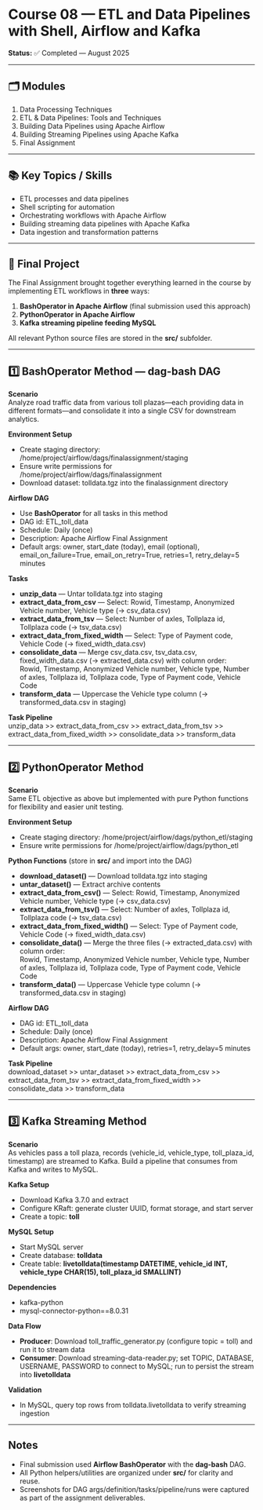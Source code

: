# Course 08 — ETL and Data Pipelines with Shell, Airflow and Kafka

**Status:** ✅ Completed — August 2025

---

## 🗂 Modules
1. Data Processing Techniques  
2. ETL & Data Pipelines: Tools and Techniques  
3. Building Data Pipelines using Apache Airflow  
4. Building Streaming Pipelines using Apache Kafka  
5. Final Assignment  

---

## 📚 Key Topics / Skills
- ETL processes and data pipelines  
- Shell scripting for automation  
- Orchestrating workflows with Apache Airflow  
- Building streaming data pipelines with Apache Kafka  
- Data ingestion and transformation patterns  

---

## 🏁 Final Project

The Final Assignment brought together everything learned in the course by implementing ETL workflows in **three** ways:

1. **BashOperator in Apache Airflow** (final submission used this approach)  
2. **PythonOperator in Apache Airflow**  
3. **Kafka streaming pipeline feeding MySQL**  

All relevant Python source files are stored in the **src/** subfolder.

---

## 1️⃣ BashOperator Method — dag-bash DAG

**Scenario**  
Analyze road traffic data from various toll plazas—each providing data in different formats—and consolidate it into a single CSV for downstream analytics.

**Environment Setup**  
- Create staging directory: /home/project/airflow/dags/finalassignment/staging  
- Ensure write permissions for /home/project/airflow/dags/finalassignment  
- Download dataset: tolldata.tgz into the finalassignment directory

**Airflow DAG**  
- Use **BashOperator** for all tasks in this method  
- DAG id: ETL_toll_data  
- Schedule: Daily (once)  
- Description: Apache Airflow Final Assignment  
- Default args: owner, start_date (today), email (optional), email_on_failure=True, email_on_retry=True, retries=1, retry_delay=5 minutes

**Tasks**  
- **unzip_data** — Untar tolldata.tgz into staging  
- **extract_data_from_csv** — Select: Rowid, Timestamp, Anonymized Vehicle number, Vehicle type (→ csv_data.csv)  
- **extract_data_from_tsv** — Select: Number of axles, Tollplaza id, Tollplaza code (→ tsv_data.csv)  
- **extract_data_from_fixed_width** — Select: Type of Payment code, Vehicle Code (→ fixed_width_data.csv)  
- **consolidate_data** — Merge csv_data.csv, tsv_data.csv, fixed_width_data.csv (→ extracted_data.csv) with column order:  
  Rowid, Timestamp, Anonymized Vehicle number, Vehicle type, Number of axles, Tollplaza id, Tollplaza code, Type of Payment code, Vehicle Code  
- **transform_data** — Uppercase the Vehicle type column (→ transformed_data.csv in staging)

**Task Pipeline**  
unzip_data >> extract_data_from_csv >> extract_data_from_tsv >> extract_data_from_fixed_width >> consolidate_data >> transform_data

---

## 2️⃣ PythonOperator Method

**Scenario**  
Same ETL objective as above but implemented with pure Python functions for flexibility and easier unit testing.

**Environment Setup**  
- Create staging directory: /home/project/airflow/dags/python_etl/staging  
- Ensure write permissions for /home/project/airflow/dags/python_etl

**Python Functions** (store in **src/** and import into the DAG)  
- **download_dataset()** — Download tolldata.tgz into staging  
- **untar_dataset()** — Extract archive contents  
- **extract_data_from_csv()** — Select: Rowid, Timestamp, Anonymized Vehicle number, Vehicle type (→ csv_data.csv)  
- **extract_data_from_tsv()** — Select: Number of axles, Tollplaza id, Tollplaza code (→ tsv_data.csv)  
- **extract_data_from_fixed_width()** — Select: Type of Payment code, Vehicle Code (→ fixed_width_data.csv)  
- **consolidate_data()** — Merge the three files (→ extracted_data.csv) with column order:  
  Rowid, Timestamp, Anonymized Vehicle number, Vehicle type, Number of axles, Tollplaza id, Tollplaza code, Type of Payment code, Vehicle Code  
- **transform_data()** — Uppercase Vehicle type column (→ transformed_data.csv in staging)

**Airflow DAG**  
- DAG id: ETL_toll_data  
- Schedule: Daily (once)  
- Description: Apache Airflow Final Assignment  
- Default args: owner, start_date (today), retries=1, retry_delay=5 minutes

**Task Pipeline**  
download_dataset >> untar_dataset >> extract_data_from_csv >> extract_data_from_tsv >> extract_data_from_fixed_width >> consolidate_data >> transform_data

---

## 3️⃣ Kafka Streaming Method

**Scenario**  
As vehicles pass a toll plaza, records (vehicle_id, vehicle_type, toll_plaza_id, timestamp) are streamed to Kafka. Build a pipeline that consumes from Kafka and writes to MySQL.

**Kafka Setup**  
- Download Kafka 3.7.0 and extract  
- Configure KRaft: generate cluster UUID, format storage, and start server  
- Create a topic: **toll**

**MySQL Setup**  
- Start MySQL server  
- Create database: **tolldata**  
- Create table: **livetolldata(timestamp DATETIME, vehicle_id INT, vehicle_type CHAR(15), toll_plaza_id SMALLINT)**

**Dependencies**  
- kafka-python  
- mysql-connector-python==8.0.31

**Data Flow**  
- **Producer**: Download toll_traffic_generator.py (configure topic = toll) and run it to stream data  
- **Consumer**: Download streaming-data-reader.py; set TOPIC, DATABASE, USERNAME, PASSWORD to connect to MySQL; run to persist the stream into **livetolldata**

**Validation**  
- In MySQL, query top rows from tolldata.livetolldata to verify streaming ingestion

---

## Notes
- Final submission used **Airflow BashOperator** with the **dag-bash** DAG.  
- All Python helpers/utilities are organized under **src/** for clarity and reuse.  
- Screenshots for DAG args/definition/tasks/pipeline/runs were captured as part of the assignment deliverables.
